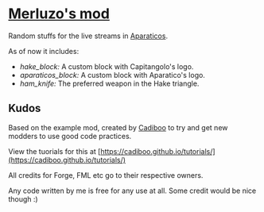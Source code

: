 # [Merluzo's mod](https://github.com/capitangolo/minecraft-merluzos-mod)

Random stuffs for the live streams in [Aparaticos](https://youtube.com/Aparaticos).

As of now it includes:

* *hake_block:* A custom block with Capitangolo's logo.
* *aparaticos_block:* A custom block with Aparatico's logo.
* *ham_knife:* The preferred weapon in the Hake triangle.

## Kudos

Based on the example mod, created by [Cadiboo](https://github.com/Cadiboo) to try and get new modders to use good code practices.

View the tuorials for this at [https://cadiboo.github.io/tutorials/](https://cadiboo.github.io/tutorials/)

All credits for Forge, FML etc go to their respective owners.

Any code written by me is free for any use at all. Some credit would be nice though :)

